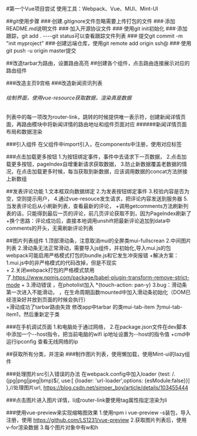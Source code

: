 #第一个Vue项目尝试
使用工具：Webpack、Vue、MUI、Mint-UI

##git使用步骤
###·创建.gitignore文件忽略需要上传打包的文件
###·添加README.md说明文件
###·加入开源协议文件
###·使用git init初始化
###·添加跟踪，git add .   ----git status可以查看跟踪文件列表
###·提交git commit -m "init myproject"
###·创建远端仓库，使用git remote add origin   ssh@
###·使用git push -u origin master提交




##改造tarbar为路由，设置路由高亮
##创建各个组件，点击路由连接展示对应的路由组件

###改造主页9宫格
###改造新闻资讯列表
######    绘制界面，使用vue-resource获取数据，渲染真是数据
列表中的每一项改为router-link，跳转的时候提供唯一表示符，创建新闻详情页面，再路由模块中将新闻详情的路由地址和组件页面对应
######新闻详情页面布局和数据渲染



###引入组件
在父组件中import引入，在components中注册，使用对应标签


###点击加载更多按钮
1.为按钮绑定事件，事件中去请求下一页数据，
2.点击加载更多按钮，pageIndex自增重新请求获取数据，
3.防止新数据覆盖老数据的情况，在点击加载更多时候，每当获取到新数据，应该调用数据的concat方法拼接上新数组



##发表评论功能
1.文本框双向数据绑定 2.为发表按钮绑定事件 3.校验内容是否为空，空则提示用户，
4.通过vue-resouce发生请求，把评论内容发送到服务器
5.当发表评论后从小刷新列表，查看最新的评论，
    +调用getcomments方法刷新列表的话，只能得到最后一页的评论，前几页评论获取不到，因为PageIndex刷新了
    +换个思路：评论成功后，直接本地调用unshift把最新评论追加到data中comments的开头，无需刷新评论列表
    
    
##图片列表组件
1.顶部滑动条，注意取消mui的全屏类mui-fullscrean  2.中间图片列表
2.滑动条无法正常滑动，需要导入js组件，并初始化,导入mui.js的包webpack可能启用严格模式打包的bundle.js和它发生冲突报错 
    +解决方案：1.mui.js中的非严格模式的代码改掉，但是不现实  
    +         2.关闭webpack打包的严格模式禁用了,https://www.npmjs.com/package/babel-plugin-transform-remove-strict-mode
    +         3.滑动错误 ，在photolist加入  *{touch-action: pan-y}
3.bug：滑动条第一次进入不能滑动， ，在生命周期函数mounted中加入滑动条初始化（DOM已经渲染好并放到页面的时候会执行）   
        +滑动成功了tarbar路由失效    修改app中tarbar 的类mui-tab-item 为mui-tab-item1，然后重新定于类  


###在手机调试页面
1.和电脑处于通过网络，
2.在package.json文件在dev脚本中添加一个--host指令，把当前电脑的wifi ip地址设置为--host的指令值
    +cmd中运行ipconfig   查看无线网络的ip 
    
    
##获取所有分类，并渲染
###制作图片列表，使用懒加载，使用Mint-ui的lazy组件

###处理图片src引入错误的办法
在webpack.config中加入loader
{test: /\.(jpg|png|jpeg|bmp)$/, use:[ {loader: 'url-loader',options: {esModule:false}}] },//处理图片url,
https://blog.csdn.net/simper_boy/article/details/103455444

###点击图片进入图片详情，li成router-link要使用tag属性指定渲染为li


###使用vue-preview来实现缩略图效果
1.使用npm i vue-preview -s装包，导入注册，使用
https://github.com/LS1231/vue-preview
2.获取图片列表后，使用v-for渲染数据
3.每个图片对象中有w和h

